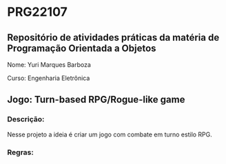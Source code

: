 # PRG22107

## Repositório de atividades práticas da matéria de Programação Orientada a Objetos

Nome: Yuri Marques Barboza

Curso: Engenharia Eletrônica

## Jogo: Turn-based RPG/Rogue-like game

### Descrição:

Nesse projeto a ideia é criar um jogo com combate em turno estilo RPG.

### Regras:
